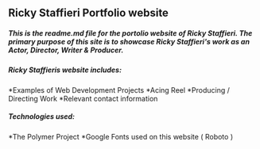 ## Ricky Staffieri Portfolio website

##### This is the readme.md file for the portolio website of Ricky Staffieri. The primary purpose of this site is to showcase Ricky Staffieri's work as an Actor, Director, Writer & Producer.

##### Ricky Staffieris website includes: 

*Examples of Web Development Projects
*Acing Reel
*Producing / Directing Work
*Relevant contact information


##### Technologies used:
*The Polymer Project
*Google Fonts used on this website ( Roboto )
